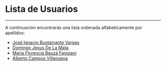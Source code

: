 # Lista de Usuarios
---

A continuación encontrarás una lista ordenada alfabeticamente por apellidos:

* [José Ignacio Bustamante Vargas](jose.bustamante.md)
* [Domingo Jesus De La Mata](domingo.delamata.md)
* [María Florencia Bauzá Faggiani](maria.bauza.md)
* [Alberto Campos Villanueva](alberto.campos.md)
